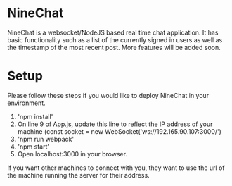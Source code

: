 # NineChat
NineChat is a websocket/NodeJS based real time chat application. It has basic functionality such as a list of the currently signed in users as well as the timestamp of the most recent post. More features will be added soon. 

# Setup 
Please follow these steps if you would like to deploy NineChat in your environment. 


1. 'npm install'
2. On line 9 of App.js, update this line to reflect the IP address of your machine (const socket = new WebSocket('ws://192.165.90.107:3000/')
3. 'npm run webpack'
4. 'npm start' 
5. Open localhost:3000 in your browser. 

If you want other machines to connect with you, they want to use the url of the machine running the server for their address. 
